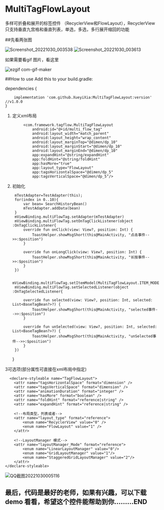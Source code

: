 # MultiTagFlowLayout
多样可折叠和展开的标签控件 （RecyclerView和FlowLayout），RecyclerView 只支持垂直九宫格和垂直列表，单选，多选，多行展开缩回的功能

##先看两张图

![Screenshot_20221030_003538](https://user-images.githubusercontent.com/25949241/198842906-1c0a98a1-384d-4a5b-997f-9699a7c1f569.png)
![Screenshot_20221030_003613](https://user-images.githubusercontent.com/25949241/198842918-fc3a1e11-dc3d-4bbc-81b7-8ffbd1958a67.png)

如果需要看gif 图片，看这里

![ezgif com-gif-maker](https://user-images.githubusercontent.com/25949241/198842982-9eabfb25-cdc3-45b3-832a-d1aaad4b84c0.gif)


##How to use Add this to your build.gradle:

dependencies {

		implementation 'com.github.XueyiXia:MultiTagFlowLayout:version' //v1.0.0
	}
    
    
1. 定义xml布局

            <com.framework.tagflow.MultiTagFlowLayout
                android:id="@+id/multi_flow_tag"
                android:layout_width="match_parent"
                android:layout_height="wrap_content"
                android:layout_marginTop="@dimen/dp_10"
                android:layout_marginStart="@dimen/dp_10"
                android:layout_marginEnd="@dimen/dp_10"
                app:expandHint="@string/expandHint"
                app:foldHint="@string/foldHint"
                app:hasMore="true"
                app:layout_type="FlowLayout"
                app:tagsHorizontalSpace="@dimen/dp_5"
                app:tagsVerticalSpace="@dimen/dp_5"/>

2. 初始化

        mTestAdapter=TestAdapter(this);
        for(index in 0..10){
            var bean= SearchHistoryBean()
            mTestAdapter.addData(bean)
        }
        mViewBinding.multiFlowTag.setAdapter(mTestAdapter)
        mViewBinding.multiFlowTag.setOnTagClickListener(object :OnTagClickListener{
            override fun onClick(view: View?, position: Int) {
                ToastHelper.showMsgShort(this@MainActivity, "点击事件-->>:$position")
            }

            override fun onLongClick(view: View?, position: Int) {
                ToastHelper.showMsgShort(this@MainActivity, "长按事件-->>:$position")
            }
        })

        mViewBinding.multiFlowTag.setItemModel(MultiTagFlowLayout.ITEM_MODEL_SELECT)
        mViewBinding.multiFlowTag.setSelectedListener(object :OnTagSelectedListener{

            override fun selected(view: View?, position: Int, selected: List<BaseTagBean?>?) {
                ToastHelper.showMsgShort(this@MainActivity, "selected事件-->>:$position")
            }

            override fun unSelected(view: View?, position: Int, selected: List<BaseTagBean?>?) {
                ToastHelper.showMsgShort(this@MainActivity, "unSelected事件-->>:$position")
            }
        })
    }
    
  3可选项(部分属性可直接在xml布局中指定)

      <declare-styleable name="TagFlowLayout">
        <attr name="tagsHorizontalSpace" format="dimension" />
        <attr name="tagsVerticalSpace" format="dimension" />
        <attr name="animationDuration" format="integer" />
        <attr name="hasMore" format="boolean" />
        <attr name="foldHint" format="reference|string" />
        <attr name="expandHint" format="reference|string" />

        <!--布局类型，列表或者-->
        <attr name="layout_type" format="reference">
            <enum name="RecyclerView" value="0" />
            <enum name="FlowLayout" value="1" />
        </attr>

        <!--LayoutManager 模式-->
        <attr name="layoutManager_Mode" format="reference">
            <enum name="LinearLayoutManager" value="0"/>
            <enum name="GridLayoutManager" value="1"/>
            <enum name="StaggeredGridLayoutManager" value="2"/>
        </attr>
    </declare-styleable>
    
    
    
 ![QQ截图20221030005116](https://user-images.githubusercontent.com/25949241/198843533-2fa726b8-ec58-4c4c-96e4-6c8a836661da.png)



## 最后，代码是最好的老师，如果有兴趣，可以下载demo 看看，希望这个控件能帮助到你.........END
